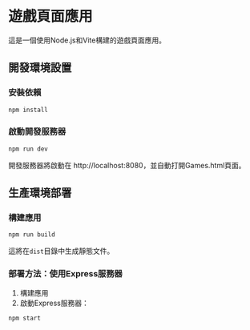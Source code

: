 # 遊戲頁面應用

這是一個使用Node.js和Vite構建的遊戲頁面應用。

## 開發環境設置

### 安裝依賴

```bash
npm install
```

### 啟動開發服務器

```bash
npm run dev
```

開發服務器將啟動在 http://localhost:8080，並自動打開Games.html頁面。

## 生產環境部署

### 構建應用

```bash
npm run build
```

這將在`dist`目錄中生成靜態文件。

### 部署方法：使用Express服務器

1. 構建應用
2. 啟動Express服務器：

```bash
npm start
```
